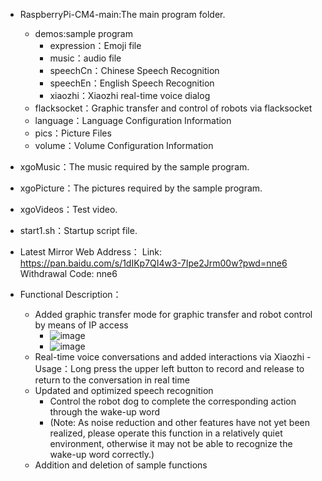 -  RaspberryPi-CM4-main:The main program folder.
    - demos:sample program
      - expression：Emoji file
      - music：audio file
      - speechCn：Chinese Speech Recognition
      - speechEn：English Speech Recognition
      - xiaozhi：Xiaozhi real-time voice dialog
    - flacksocket：Graphic transfer and control of robots via flacksocket
    - language：Language Configuration Information
    - pics：Picture Files
    - volume：Volume Configuration Information
-  xgoMusic：The music required by the sample program.
-  xgoPicture：The pictures required by the sample program.
-  xgoVideos：Test video.
-  start1.sh：Startup script file.

- Latest Mirror Web Address：
  Link: https://pan.baidu.com/s/1dIKp7QI4w3-7Ipe2Jrm00w?pwd=nne6 Withdrawal Code: nne6

- Functional Description：
  - Added graphic transfer mode for graphic transfer and robot control by means of IP access
    - ![image](https://github.com/user-attachments/assets/7f088c27-4d61-48b0-96c5-166f1bafd264)
    - ![image](https://github.com/user-attachments/assets/ca6c5c29-ac6b-427d-a51a-0a42273738b3)
  - Real-time voice conversations and added interactions via Xiaozhi
    -Usage：Long press the upper left button to record and release to return to the conversation in real time 
  - Updated and optimized speech recognition
    - Control the robot dog to complete the corresponding action through the wake-up word
    - (Note: As noise reduction and other features have not yet been realized, please operate this function in a relatively quiet environment, otherwise it may not be able to recognize the wake-up word correctly.)
  - Addition and deletion of sample functions
  
